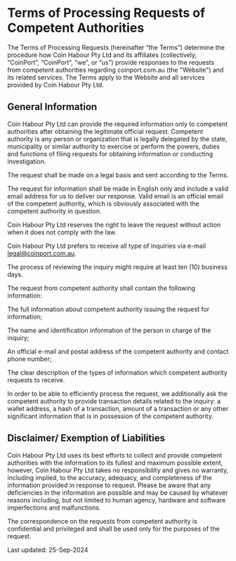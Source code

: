 # Terms of Processing Requests of Competent Authorities

The Terms of Processing Requests (hereinafter “the Terms”) determine the procedure how Coin Habour Pty Ltd and its affiliates (collectively, “CoinPort”, “CoinPort”, “we”, or “us”) provide responses to the requests from competent authorities regarding coinport.com.au (the "Website") and its related services. The Terms apply to the Website and all services provided by Coin Habour Pty Ltd.

## General Information

Coin Habour Pty Ltd can provide the required information only to competent authorities after obtaining the legitimate official request. Competent authority is any person or organization that is legally delegated by the state, municipality or similar authority to exercise or perform the powers, duties and functions of filing requests for obtaining information or conducting investigation.

The request shall be made on a legal basis and sent according to the Terms.

The request for information shall be made in English only and include a valid email address for us to deliver our response. Valid email is an official email of the competent authority, which is obviously associated with the competent authority in question.

Coin Habour Pty Ltd reserves the right to leave the request without action when it does not comply with the law.

Coin Habour Pty Ltd prefers to receive all type of inquiries via e-mail legal@coinport.com.au.

The process of reviewing the inquiry might require at least ten (10) business days.

The request from competent authority shall contain the following information:

The full information about competent authority issuing the request for information;

The name and identification information of the person in charge of the inquiry;

An official e-mail and postal address of the competent authority and contact phone number;

The clear description of the types of information which competent authority requests to receive.

In order to be able to efficiently process the request, we additionally ask the competent authority to provide transaction details related to the inquiry: a wallet address, a hash of a transaction, amount of a transaction or any other significant information that is in possession of the competent authority.

## Disclaimer/ Exemption of Liabilities

Coin Habour Pty Ltd uses its best efforts to collect and provide competent authorities with the information to its fullest and maximum possible extent, however, Coin Habour Pty Ltd takes no responsibility and gives no warranty, including implied, to the accuracy, adequacy, and completeness of the information provided in response to request. Please be aware that any deficiencies in the information are possible and may be caused by whatever reasons including, but not limited to human agency, hardware and software imperfections and malfunctions.

The correspondence on the requests from competent authority is confidential and privileged and shall be used only for the purposes of the request.

Last updated: 25-Sep-2024
